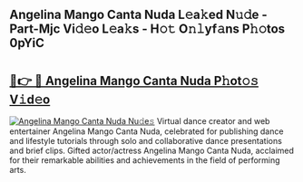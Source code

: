 ## Angelina Mango Canta Nuda L𝚎a𝚔ed N𝚞𝚍e - Part-Mjc Vi𝚍𝚎o L𝚎a𝚔s - H𝚘𝚝 O𝚗𝚕yf𝚊ns P𝚑𝚘tos 0pYiC

# <h2><a href="http://kf30hrj.oniu.top/?m=Angelina+Mango+Canta+Nuda">🔗👉 🔴 Angelina Mango Canta Nuda P𝚑ot𝚘𝚜 V𝚒d𝚎o</a></h2>

[![Angelina Mango Canta Nuda Nu𝚍e𝚜](https://i.imgur.com/0qMVB7G.gif)](http://kf30hrj.oniu.top/?m=Angelina+Mango+Canta+Nuda)
Virtual dance creator and web entertainer Angelina Mango Canta Nuda, celebrated for publishing dance and lifestyle tutorials through solo and collaborative dance presentations and brief clips. Gifted actor/actress Angelina Mango Canta Nuda, acclaimed for their remarkable abilities and achievements in the field of performing arts.  
